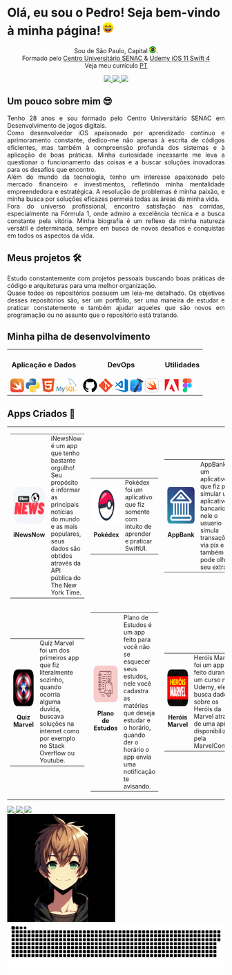 # Olá, eu sou o Pedro! Seja bem-vindo à minha página!<img src="https://raw.githubusercontent.com/PedroRoca7/PedroRoca7/main/images/_gifs/smile.gif" width="35px"/>

<p align="center">
    Sou de São Paulo, Capital <img width="16" src="https://github.com/PedroRoca7/PedroRoca7/blob/main/images/_icons/Brasil-quadrado.png" alt="Brazil"/>.
    <br/>Formado pelo <a href="https://www.sp.senac.br/graduacao/tecnologia-em-jogos-digitais">Centro Universitário SENAC </a> & <a href="https://www.udemy.com/course/curso-completo-de-desenvolvimento-ios11swift4/"> Udemy iOS 11 Swift 4</a>
    <br/>Veja meu currículo <a href="https://github.com/PedroRoca7/PedroRoca7/blob/main/files/Pedro Henrique Roca Moreira  iOS Developer.pdf">PT</a>
</p>

<!-- Redes sociais -->
<p align="center">
<!-- Linkedin -->
    <a href="https://www.linkedin.com/in/pedro-henrique-roca-moreira">
        <img src="https://img.shields.io/badge/Linkedin-0e76a8?&style=flat-square&logo=linkedin&logoColor=white" />
    </a>
<!-- Instagram -->
    <a href="https://www.instagram.com/pedrom11reus/">
        <img src="https://img.shields.io/badge/Instagram-c13584?&style=flat-square&logo=instagram&logoColor=white" />
    </a>
<!-- Facebook -->
    <a href="https://www.facebook.com/pedro.lulinha">
        <img src="https://img.shields.io/badge/Facebook-3b5998?&style=flat-square&logo=facebook&logoColor=white" />
    </a>
</p>

## Um pouco sobre mim 😎

<p align="justify">
    Tenho 28 anos e sou formado pelo Centro Universitário SENAC em Desenvolvimento de jogos digitais.
    <br/>Como desenvolvedor iOS apaixonado por aprendizado contínuo e aprimoramento constante, dedico-me não apenas à escrita de códigos eficientes, mas também à compreensão profunda dos sistemas e à aplicação de boas práticas. Minha curiosidade incessante me leva a questionar o funcionamento das coisas e a buscar soluções inovadoras para os desafios que encontro.
    <br/>Além do mundo da tecnologia, tenho um interesse apaixonado pelo mercado financeiro e investimentos, refletindo minha mentalidade empreendedora e estratégica. A resolução de problemas é minha paixão, e minha busca por soluções eficazes permeia todas as áreas da minha vida.
    <br/>Fora do universo profissional, encontro satisfação nas corridas, especialmente na Fórmula 1, onde admiro a excelência técnica e a busca constante pela vitória. Minha biografia é um reflexo da minha natureza versátil e determinada, sempre em busca de novos desafios e conquistas em todos os aspectos da vida.
</p>

## Meus projetos 🛠️
<p align="justify">
   Estudo constantemente com projetos pessoais buscando boas práticas de código e arquiteturas para uma melhor organização.
    <br/>Quase todos os repositórios possuem um leia-me detalhado. Os objetivos desses repositórios são, ser um portfólio, ser uma maneira de estudar e praticar constatemente e também ajudar aqueles que são novos em programação ou no assunto que o repositório está tratando.
</p>

## Minha pilha de desenvolvimento
<table align="center" style="margin: 0px auto;">
    <tr>
        <td><h3 align="center">Aplicação e Dados</h3></td>
        <td><h3 align="center">DevOps</h3></td>
        <td><h3 align="center">Utilidades</h3></td>
    </tr>
    <tr>
        <td>
            <img src="https://github.com/PedroRoca7/PedroRoca7/blob/main/images/_icons/Swift-quadrado.png"/>
            <img src="https://github.com/PedroRoca7/PedroRoca7/blob/main/images/_icons/Pyhon-quadrada.png"/>
            <img src="https://github.com/PedroRoca7/PedroRoca7/blob/main/images/_icons/HTML-quadrado.png"/>
            <a href="https://www.mysql.com/"><img src="https://github.com/PedroRoca7/PedroRoca7/blob/main/images/_icons/MySQL.png"/></a>
        </td>
        <td>
            <a href="https://github.com/PedroRoca7"><img src="https://github.com/PedroRoca7/PedroRoca7/blob/main/images/_icons/GitHub-quadrado.png"/></a>
            <a href="https://git-scm.com/"><img src="https://github.com/PedroRoca7/PedroRoca7/blob/main/images/_icons/Git-quadrada.png"/></a>
            <a href="https://code.visualstudio.com/"><img src="https://github.com/PedroRoca7/PedroRoca7/blob/main/images/_icons/VsCode-quadrado.png"/></a>
            <a href="https://apps.apple.com/br/app/xcode/id497799835"><img src="https://github.com/PedroRoca7/PedroRoca7/blob/main/images/_icons/XCode-quadrado.png"/></a>
            <a href="https://www.apple.com/br/swift/playgrounds/"><img src="https://github.com/PedroRoca7/PedroRoca7/blob/main/images/_icons/SwiftPlaygrounds-quadrado.png"/></a>
        </td>
        <td>
            <img src="https://github.com/PedroRoca7/PedroRoca7/blob/main/images/_icons/Adobe-quadrado.png"/>
            <a href="https://www.figma.com/"><img src="https://github.com/PedroRoca7/PedroRoca7/blob/main/images/_icons/Figma-quadrado.png"/></a>
        </td>
    </tr>
</table>

## Apps Criados 📱
<table>
    <!-- >>>>>>>>>>>>>>>>>>>> Linha 01 <<<<<<<<<<<<<<<<<<<<<< -->
    <tr>
        <!-- iNewsNow -->
        <td>
            <table>
                <tr>
                    <td align="center">
                        <a href="https://github.com/PedroRoca7/iNewsNow">
                            <img src="https://github.com/PedroRoca7/PedroRoca7/blob/main/images/_apps/Logo iNewsNow-Arredondado.png" height=85 alt="Logo app iNewsNow"/>
                        </a>
                        <p><b>iNewsNow</b></p>
                    </td>
                    <td rowspan="2" width = 400 valign="top">
                        iNewsNow é um app que tenho bastante orgulho! Seu propósito é informar as principais notícias do mundo e as mais populares, seus dados são obtidos através da API pública do The New York Time.
                    </td>
                </tr>
            </table>
         </td>
        <!-- Pokédex -->
      <td>
            <table>
                <tr>
                    <td align="center">
                        <a href="https://github.com/PedroRoca7/Pokedex">
                            <img src="https://github.com/PedroRoca7/PedroRoca7/blob/main/images/_apps/Logo Pokedex-Arredondado.png" height=85 alt="Logo app Pokedex"/>
                        </a>
                        <p><b>Pokédex</b></p>
                    </td>
                    <td rowspan="2" width=400 valign="top">
                        Pokédex foi um aplicativo que fiz somente com intuito de aprender e praticar SwiftUI.
                    </td>
                </tr>
            </table>
        </td>
        <!-- AppBank  -->
        <td>
            <table>
                <tr>
                    <td align="center">
                        <a href="https://github.com/PedroRoca7/AppBank">
                            <img src="https://github.com/PedroRoca7/PedroRoca7/blob/main/images/_apps/Logo AppBank-Arredondado.png" height=85  alt="Logo app AppBank"/>
                        </a>
                        <p><b>AppBank</b></p>
                    </td>
                    <td rowspan="2" width = 400 valign="top">
                        AppBank foi um aplicativo que fiz para simular um aplicativo bancario, nele o usuario simula transações via pix e também pode olhar seu extrato.
                    </td>
                </tr>
            </table>
        </td>
    <!-- >>>>>>>>>>>>>>>>>>>> Linha 02 <<<<<<<<<<<<<<<<<<<<<< --> 
    <tr>
        <!-- QuizMarvel -->
        <td>
            <table>
                <tr>
                    <td align="center">
                        <a href="https://github.com/PedroRoca7/QuizMarvel">
                            <img src="https://github.com/PedroRoca7/PedroRoca7/blob/main/images/_apps/Logo QuizMarvel-Arredondado.png" height=85  alt="Logo app QuizMarvel"/>
                        </a>
                        <p><b>Quiz Marvel</b></p>
                    </td>
                    <td rowspan="2" width = 400 valign="top">
                        Quiz Marvel foi um dos primeiros app que fiz literalmente sozinho, quando ocorria alguma duvida, buscava soluções na internet como por exemplo no Stack Overflow ou Youtube.
                    </td>
                </tr>
            </table>
        </td>
        <!-- Plano de Estudos --> 
        <td>
            <table>
                <tr>
                    <td align="center">
                        <a href="https://github.com/PedroRoca7/PlanoDeEstudos">
                            <img src="https://github.com/PedroRoca7/PedroRoca7/blob/main/images/_apps/Logo PlanoDeEstudos-Arredondado.png"  height=85 alt="Logo app Plano de Estudos"/>
                        </a>
                        <p><b>Plano de Estudos</b></p>
                    </td>
                    <td rowspan="2" width = 400 valign="top">
                        Plano de Estudos é um app feito para você não se esquecer seus estudos, nele você cadastra as matérias que deseja estudar e o horário, quando der o horário o app envia uma notificação te avisando.
                    </td> 
                </tr>
            </table>
        </td>
        <!-- Heróis Marvel -->
        <td>
            <table>
                <tr>
                    <td align="center">
                        <a href="https://github.com/PedroRoca7/HeroisMarvel">
                            <img src="https://github.com/PedroRoca7/PedroRoca7/blob/main/images/_apps/Logo HeroisMarvel-Arredondado.png"  height=85 alt="Logo app Heróis Marvel"/>
                        </a>
                        <p><b>Heróis Marvel</b></p>
                    </td>
                    <td rowspan="2" width = 400 valign="top">
                        Heróis Marvel foi um app feito durante um curso na Udemy, ele busca dados sobre os Heróis da Marvel através de uma api disponibilizada pela MarvelComics.
                    </td>
                </tr>
            </table>
        </td>
    </tr>
</table>
<div>
    <a href="https://github.com/PedroRoca7">
    <img height="180em" src="https://github-readme-stats.vercel.app/api?username=pedroroca7&show_icons=true&theme=radical&include_all_commits=true&count_private=true"/>
    <img height="180em" src="https://github-readme-stats.vercel.app/api/top-langs/?username=pedroroca7&layout=compact&langs_count=16&theme=radical"/>
    <img  src="https://cdn.discordapp.com/attachments/1205180002619101236/1205180042993205279/PersonagemAnimadoGif.gif">
</div>
<img align="center" alt="Pedro-Anime" src="https://raw.githubusercontent.com/PedroRoca7/PedroRoca7/main/images/_gifs/PersonagemPedroAnimadoGif.gif" width="250px">
<picture>
  <source media="(prefers-color-scheme: dark)" srcset="https://raw.githubusercontent.com/PedroRoca7/PedroRoca7/output/github-contribution-grid-snake-dark.svg">
  <source media="(prefers-color-scheme: light)" srcset="https://raw.githubusercontent.com/PedroRoca7/PedroRoca7/output/github-contribution-grid-snake.svg">
  <img alt="github contribution grid snake animation" src="https://raw.githubusercontent.com/PedroRoca7/PedroRoca7/output/github-contribution-grid-snake.svg">
</picture>
